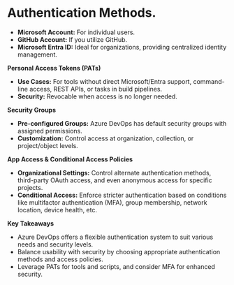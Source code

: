 # Authentication Methods.

* **Microsoft Account:** For individual users.
* **GitHub Account:** If you utilize GitHub.
* **Microsoft Entra ID:** Ideal for organizations, providing centralized identity management.

**Personal Access Tokens (PATs)**

* **Use Cases:** For tools without direct Microsoft/Entra support, command-line access, REST APIs, or tasks in build pipelines.
* **Security:**  Revocable when access is no longer needed. 

**Security Groups**

* **Pre-configured Groups:** Azure DevOps has default security groups with assigned permissions.
* **Customization:** Control access at organization, collection, or project/object levels.

**App Access & Conditional Access Policies**

* **Organizational Settings:** Control alternate authentication methods, third-party OAuth access, and even anonymous access for specific projects.
* **Conditional Access:** Enforce stricter authentication based on conditions like multifactor authentication (MFA), group membership, network location, device health, etc.

**Key Takeaways**

* Azure DevOps offers a flexible authentication system to suit various needs and security levels.
* Balance usability with security by choosing appropriate authentication methods and access policies.
* Leverage PATs for tools and scripts, and consider MFA for enhanced security. 


